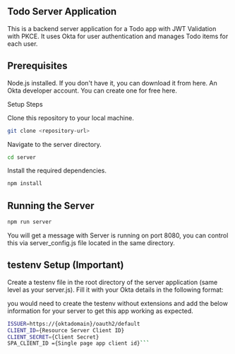 ## Todo Server Application

This is a backend server application for a Todo app with JWT Validation with PKCE. It uses Okta for user authentication and manages Todo items for each user.

## Prerequisites

Node.js installed. If you don't have it, you can download it from here.
An Okta developer account. You can create one for free here.

Setup Steps

Clone this repository to your local machine.

```bash
git clone <repository-url>
```

Navigate to the server directory.

```bash
cd server
```

Install the required dependencies.

```bash
npm install
```


## Running the Server 


```bash
npm run server
```

You will get a message with  Server is running on port 8080, you can control this via server_config.js file located in the same directory.

## testenv Setup (Important)
Create a testenv file in the root directory of the server application (same level as your server.js). Fill it with your Okta details in the following format:

you would need to create the testenv without extensions and add the below information for your server to get this app working as expected.


````bash
ISSUER=https://{oktadomain}/oauth2/default
CLIENT_ID={Resource Server Client ID}
CLIENT_SECRET={Client Secret}
SPA_CLIENT_ID ={Single page app client id}```
````

##

